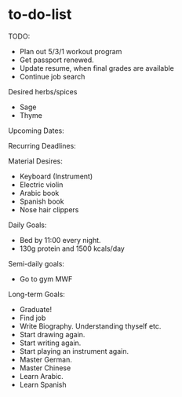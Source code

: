 # to-do-list


TODO:
* Plan out 5/3/1 workout program
* Get passport renewed.
* Update resume, when final grades are available
* Continue job search

Desired herbs/spices
* Sage
* Thyme

Upcoming Dates:


Recurring Deadlines:


Material Desires:
* Keyboard (Instrument)
* Electric violin
* Arabic book
* Spanish book
* Nose hair clippers

Daily Goals:
* Bed by 11:00 every night.
* 130g protein and 1500 kcals/day

Semi-daily goals:
* Go to gym MWF

Long-term Goals:
* Graduate!
* Find job
* Write Biography. Understanding thyself etc.
* Start drawing again.
* Start writing again.
* Start playing an instrument again.
* Master German.
* Master Chinese
* Learn Arabic.
* Learn Spanish
